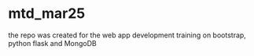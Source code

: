 # mtd_mar25
the repo was created for the web app development training on bootstrap, python flask and MongoDB
